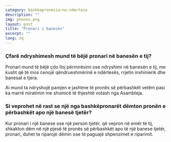 ```yaml
---
category: bashkepronesia-ne-ndertesa
description: ""
img: phones.png
layout: post
title: "Pronari i banesës"
excerpt: ""
lang: sq
---
```

<script>
var data = { topics: [
  {
    title: "Ndryshimet mund të bëj pronari në banesë",
    text: function(){ return $("#part1").html(); }
  },
  {
    title: "Dëmtimi i pronës së përbashkët",
    text: function(){ return $("#part2").html(); }
  }
]};
</script>

<div id="part1" class="hidden">
<h3>Çfarë ndryshimesh mund të bëjë pronari në banesën e tij?</h3>
<p>Pronari mund të bëjë çdo lloj përmirësimi ose ndryshimi në banesën e tij, me kusht që të mos cenojë qëndrueshmërinë e ndërtesës, rrjetin inxhinierik dhe banesat e tjera.</p>
<p>Ai mund ta ndryshojë pamjen e jashtme të pronës së përbashkët vetëm pasi ka marrë miratimin me shumicë të thjeshtë votash nga Asambleja.</p>
</div>

<div id="part2" class="hidden">
<h3>Si veprohet në rast se një nga bashkëpronarët dëmton pronën e përbashkët apo një banesë tjetër?</h3>
Kur pronari i një banese ose një person tjetër, që vepron në emër të tij, shkakton dëm në një pjesë të pronës së përbashkët apo të një banese tjetër, pronari, duhet ta riparojë dëmin ose të paguajë shpenzimet e riparimit.
</div>

<div class="post-content"></div>
